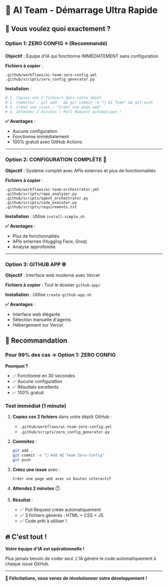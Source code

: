 # 🚀 AI Team - Démarrage Ultra Rapide

## 🎯 Vous voulez quoi exactement ?

### Option 1: **ZERO CONFIG** ⭐ (Recommandé)
**Objectif** : Équipe d'IA qui fonctionne IMMÉDIATEMENT sans configuration

**Fichiers à copier** :
```
.github/workflows/ai-team-zero-config.yml
.github/scripts/zero_config_generator.py
```

**Installation** :
```bash
# 1. Copiez ces 2 fichiers dans votre dépôt
# 2. Commitez : git add . && git commit -m "🤖 AI Team" && git push
# 3. Créez une issue : "Créer une page web"
# 4. Attendez 2 minutes → Pull Request automatique !
```

**✅ Avantages** :
- Aucune configuration
- Fonctionne immédiatement
- 100% gratuit avec GitHub Actions

---

### Option 2: **CONFIGURATION COMPLÈTE** 🔧
**Objectif** : Système complet avec APIs externes et plus de fonctionnalités

**Fichiers à copier** :
```
.github/workflows/ai-team-orchestrator.yml
.github/scripts/repo_analyzer.py
.github/scripts/agent_orchestrator.py  
.github/scripts/code_executor.py
.github/scripts/requirements.txt
```

**Installation** : Utilise `install-simple.sh`

**✅ Avantages** :
- Plus de fonctionnalités
- APIs externes (Hugging Face, Groq)
- Analyse approfondie

---

### Option 3: **GITHUB APP** 🌐
**Objectif** : Interface web moderne avec Vercel

**Fichiers à copier** : Tout le dossier `github-app/`

**Installation** : Utilise `create-github-app.sh`

**✅ Avantages** :
- Interface web élégante
- Sélection manuelle d'agents
- Hébergement sur Vercel

## 🎯 Recommandation

### Pour 99% des cas → **Option 1: ZERO CONFIG**

**Pourquoi ?**
- ✅ Fonctionne en 30 secondes
- ✅ Aucune configuration
- ✅ Résultats excellents
- ✅ 100% gratuit

### Test immédiat (1 minute)

1. **Copiez ces 2 fichiers** dans votre dépôt GitHub :
   - `.github/workflows/ai-team-zero-config.yml`
   - `.github/scripts/zero_config_generator.py`

2. **Commitez** :
   ```bash
   git add .
   git commit -m "🤖 Add AI Team Zero-Config"
   git push
   ```

3. **Créez une issue** avec :
   ```
   Créer une page web avec un bouton interactif
   ```

4. **Attendez 2 minutes** ⏱️

5. **Résultat** :
   - ✅ Pull Request créée automatiquement
   - ✅ 3 fichiers générés : HTML + CSS + JS
   - ✅ Code prêt à utiliser !

## 🔥 C'est tout !

**Votre équipe d'IA est opérationnelle !**

Plus jamais besoin de coder seul. L'IA génère le code automatiquement à chaque issue GitHub.

---

**🎉 Félicitations, vous venez de révolutionner votre développement !** 